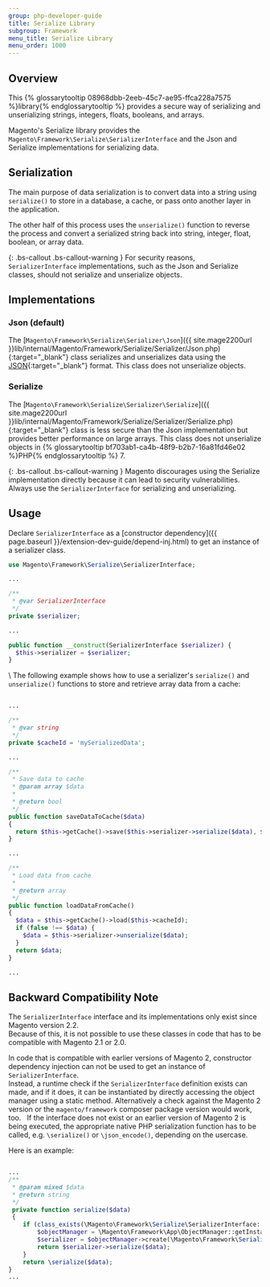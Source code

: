 ```yaml
---
group: php-developer-guide
title: Serialize Library
subgroup: Framework
menu_title: Serialize Library
menu_order: 1000
---
```


## Overview

This {% glossarytooltip 08968dbb-2eeb-45c7-ae95-ffca228a7575 %}library{% endglossarytooltip %} provides a secure way of serializing and unserializing strings, integers, floats, booleans, and arrays.

Magento's Serialize library provides the `Magento\Framework\Serialize\SerializerInterface` and the Json and Serialize implementations for serializing data.

## Serialization

The main purpose of data serialization is to convert data into a string using `serialize()` to store in a database, a cache, or pass onto another layer in the application.

The other half of this process uses the `unserialize()` function to reverse the process and convert a serialized string back into string, integer, float, boolean, or array data.

{: .bs-callout .bs-callout-warning }
For security reasons, `SerializerInterface` implementations, such as the Json and Serialize classes, should not serialize and unserialize objects.

## Implementations

### Json (default)

The [`Magento\Framework\Serialize\Serializer\Json`]({{ site.mage2200url }}lib/internal/Magento/Framework/Serialize/Serializer/Json.php){:target="_blank"} class serializes and unserializes data using the [JSON](http://www.json.org/){:target="_blank"} format.
This class does not unserialize objects.

### Serialize

The [`Magento\Framework\Serialize\Serializer\Serialize`]({{ site.mage2200url }}lib/internal/Magento/Framework/Serialize/Serializer/Serialize.php){:target="_blank"} class is less secure than the Json implementation but provides better performance on large arrays.
This class does not unserialize objects in {% glossarytooltip bf703ab1-ca4b-48f9-b2b7-16a81fd46e02 %}PHP{% endglossarytooltip %} 7.

{: .bs-callout .bs-callout-warning }
Magento discourages using the Serialize implementation directly because it can lead to security vulnerabilities. Always use the `SerializerInterface` for serializing and unserializing.

## Usage

Declare `SerializerInterface` as a [constructor dependency]({{ page.baseurl }}/extension-dev-guide/depend-inj.html) to get an instance of a serializer class.

```php
use Magento\Framework\Serialize\SerializerInterface;

...

/**
 * @var SerializerInterface
 */
private $serializer;

...

public function __construct(SerializerInterface $serializer) {
  $this->serializer = $serializer;
}

```

\\
The following example shows how to use a serializer's `serialize()` and `unserialize()` functions to store and retrieve array data from a cache:
```php

...

/**
 * @var string
 */
private $cacheId = 'mySerializedData';

...

/**
 * Save data to cache
 * @param array $data
 *
 * @return bool
 */
public function saveDataToCache($data)
{
  return $this->getCache()->save($this->serializer->serialize($data), $this->cacheId);
}

...

/**
 * Load data from cache
 *
 * @return array
 */
public function loadDataFromCache()
{
  $data = $this->getCache()->load($this->cacheId);
  if (false !== $data) {
    $data = $this->serializer->unserialize($data);
  }
  return $data;
}

...

```

## Backward Compatibility Note

The `SerializerInterface` interface and its implementations only exist since Magento version 2.2.  
Because of this, it is not possible to use these classes in code that has to be compatible with Magento 2.1 or 2.0.  

In code that is compatible with earlier versions of Magento 2, constructor dependency injection can not be used to get an instance of `SerializerInterface`.  
Instead, a runtime check if the `SerializerInterface` definition exists can made, and if it does, it can be instantiated by directly accessing the object manager using a static method. Alternatively a check against the Magento 2 version or the `magento/framework` composer package version would work, too.  
If the interface does not exist or an earlier version of Magento 2 is being executed, the appropriate native PHP serialization function has to be called, e.g. `\serialize()` or `\json_encode()`, depending on the usercase.  

Here is an example:

```php

...
/**
 * @param mixed $data
 * @return string
 */
 private function serialize($data)
 {
    if (class_exists(\Magento\Framework\Serialize\SerializerInterface::class)) {
        $objectManager = \Magento\Framework\App\ObjectManager::getInstance();
        $serializer = $objectManager->create(\Magento\Framework\Serialize\SerializerInterface::class);
        return $serializer->serialize($data);
    }
    return \serialize($data);
}
...

```